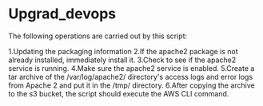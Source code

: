 # Upgrad_devops
The following operations are carried out by this script:

1.Updating the packaging information
2.If the apache2 package is not already installed, immediately install it.
3.Check to see if the apache2 service is running.
4.Make sure the apache2 service is enabled.
5.Create a tar archive of the /var/log/apache2/ directory's access logs and error logs from Apache 2 and put it in the /tmp/ directory.
6.After copying the archive to the s3 bucket, the script should execute the AWS CLI command.
